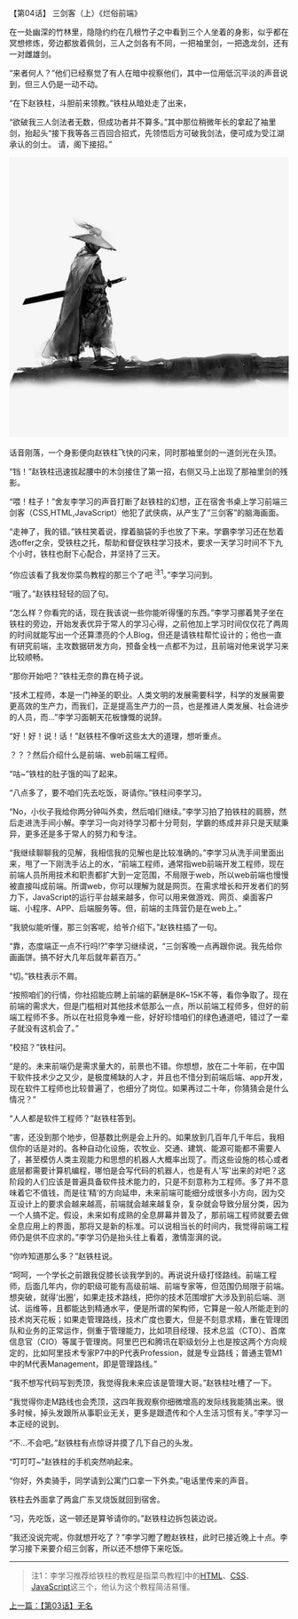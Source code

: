 【第04话】 三剑客（上）《烂俗前端》
  
在一处幽深的竹林里，隐隐约约在几根竹子之中看到三个人坐着的身影，似乎都在冥想修炼，旁边都放着佩剑，三人之剑各有不同，一把袖里剑，一把逸龙剑，还有一对雌雄剑。

“来者何人？”他们已经察觉了有人在暗中视察他们，其中一位用低沉平淡的声音说到，但三人仍是一动不动。

“在下赵铁柱，斗胆前来领教。”铁柱从暗处走了出来，


“欲破我三人剑法者无数，但成功者并不算多。”其中那位稍微年长的拿起了袖里剑，抬起头“接下我等各三百回合招式，先领悟后方可破我剑法，便可成为受江湖承认的剑士。 请，阁下接招。”


![剑客](./三剑客.jpg)

话音刚落，一个身影便向赵铁柱飞快的闪来，同时那袖里剑的一道剑光在头顶。

“铛！”赵铁柱迅速拔起腰中的木剑接住了第一招，右侧又马上出现了那袖里剑的残影。

“喂！柱子！”舍友李学习的声音打断了赵铁柱的幻想，正在宿舍书桌上学习前端三剑客（CSS,HTML,JavaScript）他犯了武侠病，从产生了“三剑客”的脑海画面。

“走神了，我的错。”铁柱笑着说，撑着脑袋的手也放了下来。学霸李学习还在愁着选offer之余，受铁柱之托，帮助和督促铁柱学习技术，要求一天学习时间不下九个小时，铁柱也耐下心配合，并坚持了三天。

“你应该看了我发你菜鸟教程的那三个了吧<sup> 注1</sup>。”李学习问到。

“哦了。”赵铁柱轻轻的回了句。

“怎么样？你看完的话，现在我该说一些你能听得懂的东西。”李学习挪着凳子坐在铁柱的旁边，开始发表优异于常人的学习心得，之前他加上学习时间仅仅花了两周的时间就能写出一个还算漂亮的个人Blog，但还是请铁柱帮忙设计的；他也一直有研究前端，主攻数据研发方向，预备全栈一点都不为过，且前端对他来说学习来比较顺畅。

“那你开始吧？”铁柱无奈的靠在椅子说。


“技术工程师，本是一门神圣的职业。人类文明的发展需要科学，科学的发展需要更高效的生产力，而我们，正是提高生产力的一员，也是推进人类发展、社会进步的人员，而...”李学习面朝天花板慷慨的说辞。

“好！好！说！话！”赵铁柱不像听这些太大的道理，想听重点。

？？？然后介绍什么是前端、web前端工程师。

“咕~”铁柱的肚子饿的叫了起来。

“八点多了，要不咱们先去吃饭，哥请你。”铁柱问李学习。

“No，小伙子我给你两分钟叫外卖，然后咱们继续。”李学习拍了拍铁柱的肩膀，然后走进洗手间小解。李学习一向对待学习都十分苛刻，学霸的练成并非只是天赋秉异，更多还是多于常人的努力和专注。

“我继续聊聊我的见解，我相信我的见解也是比较准确的。”李学习从洗手间里面出来，甩了一下刚洗手沾上的水，“前端工程师，通常指web前端开发工程师，现在前端人员所用技术和职责都扩大到一定范围，不局限于web，所以web前端也慢慢被直接叫成前端。所谓web，你可以理解为就是网页。在需求增长和开发者们的努力下，JavaScript的运行平台越来越多，你可以用来做游戏、网页、桌面客户端、小程序、APP、后端服务等。但，前端的主阵营仍是在web上。”

“我貌似能听懂，那三剑客呢，给爷介绍下。”赵铁柱插了一句。

“靠，态度端正一点不行吗!?”李学习继续说，“三剑客晚一点再跟你说。我先给你画画饼。搞不好大几年后就年薪百万。”

“切。”铁柱表示不屑。

“按照咱们的行情，你社招能应聘上前端的薪酬是8K~15K不等，看你争取了。现在前端的需求大，但是门槛相对其他技术低那么一点，所以前端工程师多，但好的前端工程师不多。所以在社招竞争难一些，好好珍惜咱们的绿色通道吧，错过了一辈子就没有这机会了。”

“校招？”铁柱问。

“是的。未来前端仍是需求量大的，前景也不错。你想想，放在二十年前，在中国干软件技术少之又少，是极度稀缺的人才，并且也不惜分到前端后端、app开发，现在软件工程师也比较普遍了，也细分了岗位。如果再过二十年，你猜猜会是什么情况？”

“人人都是软件工程师？”赵铁柱答到。

“害，还没到那个地步，但基数比例是会上升的。如果放到几百年几千年后，我相信你的话是对的。各种自动化设施，农牧业、交通、建筑、能源可能都不需要人了，甚至模仿人类主观能力和思想的机器人大概率出现了。而这些设施的核心或者底层都需要计算机编程，哪怕是会写代码的机器人，也是有人'写'出来的对吧？这阶段的人们应该是普遍具备软件技术能力的，只是不刻意称为工程师。多了并不意味着它不值钱，而是往‘精’的方向延申，未来前端可能细分成很多小方向，因为交互设计上的要求会越来越高，前端就会越来越复杂，复杂就会导致分层分类，因为一个人搞不定。假设，未来如有成熟的全息屏幕并普及了，那前端工程师就要去做全息应用上的界面，那将又是新的标准。可以说相当长的时间内，我觉得前端工程师仍是供不应求的。”李学习仍是抬头往上看着，激情澎湃的说。

“你咋知道那么多？”赵铁柱说。

“呵呵，一个学长之前跟我促膝长谈我学到的。再说说升级打怪路线。前端工程师，后面几年内，你的职级可能有高级前端、前端专家等，但范围仍局限于前端。想突破，就得‘出圈’，如果走技术路线，把你的技术范围增扩大涉及到前后端、测试、运维等，且都能达到精通水平，便是所谓的架构师，它算是一般人所能走到的技术岗天花板；如果走管理路线，技术广度也要大，但是不刻意求精，重在管理团队和业务的正常运作，侧重于管理能力，比如项目经理、技术总监（CTO）、首席信息官（CIO）等属于管理岗。阿里巴巴和腾讯在职级划分上也是按这两个方向规定的，比如阿里技术专家P7中的P代表Profession，就是专业路线；普通主管M1中的M代表Management，即是管理路线。”

“我不想写代码写到秃顶，我觉得我未来应该是管理大哥。”赵铁柱吐槽了一下。

“我觉得你走M路线也会秃顶，这四年我观察你细微增高的发际线我能猜出来。很多时候，掉头发跟所从事职业无关，更多是跟遗传和个人生活习惯有关。”李学习一本正经的说到。

“不...不会吧。”赵铁柱有点惊讶并摸了几下自己的头发。

“叮叮叮~”赵铁柱的手机突然响起来。

“你好，外卖骑手，同学请到公寓门口拿一下外卖。”电话里传来的声音。

铁柱去外面拿了两盒广东叉烧饭就回到宿舍。

“习，先吃饭，这一顿还是算爷请你的。”赵铁柱边拆包装边说。

“我还没说完呢，你就想开吃了？”李学习瞪了瞪赵铁柱，此时已接近晚上十点。李学习接下来要介绍三剑客，所以还不想停下来吃饭。

--------------
> 注1：李学习推荐给铁柱的教程是指菜鸟教程]中的[HTML](https://www.runoob.com/html/html-tutorial.html)、[CSS](https://www.runoob.com/css/css-tutorial.html)、[JavaScript](https://www.runoob.com/js/js-tutorial.html)这三个，他认为这个教程简洁易懂。

[上一篇：【第03话】无名](https://zhuanlan.zhihu.com/p/419573758)